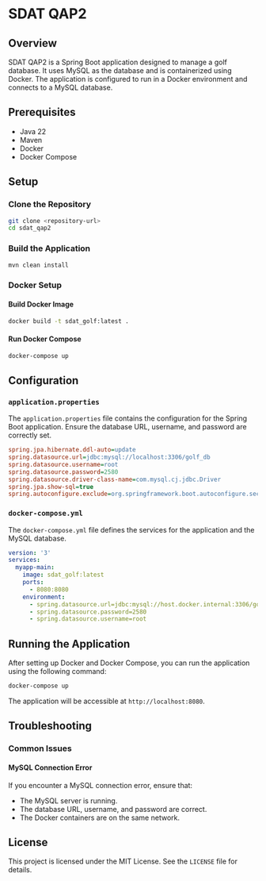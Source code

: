 # SDAT QAP2

## Overview
SDAT QAP2 is a Spring Boot application designed to manage a golf database. It uses MySQL as the database and is containerized using Docker. The application is configured to run in a Docker environment and connects to a MySQL database.

## Prerequisites
- Java 22
- Maven
- Docker
- Docker Compose

## Setup

### Clone the Repository
```sh
git clone <repository-url>
cd sdat_qap2
```

### Build the Application
```sh
mvn clean install
```

### Docker Setup

#### Build Docker Image
```sh
docker build -t sdat_golf:latest .
```

#### Run Docker Compose
```sh
docker-compose up
```

## Configuration

### `application.properties`
The `application.properties` file contains the configuration for the Spring Boot application. Ensure the database URL, username, and password are correctly set.

```ini
spring.jpa.hibernate.ddl-auto=update
spring.datasource.url=jdbc:mysql://localhost:3306/golf_db
spring.datasource.username=root
spring.datasource.password=2580
spring.datasource.driver-class-name=com.mysql.cj.jdbc.Driver
spring.jpa.show-sql=true
spring.autoconfigure.exclude=org.springframework.boot.autoconfigure.security.SecurityAutoConfiguration
```

### `docker-compose.yml`
The `docker-compose.yml` file defines the services for the application and the MySQL database.

```yaml
version: '3'
services:
  myapp-main:
    image: sdat_golf:latest
    ports:
      - 8080:8080
    environment:
      - spring.datasource.url=jdbc:mysql://host.docker.internal:3306/golf_db
      - spring.datasource.password=2580
      - spring.datasource.username=root
```

## Running the Application
After setting up Docker and Docker Compose, you can run the application using the following command:

```sh
docker-compose up
```

The application will be accessible at `http://localhost:8080`.

## Troubleshooting

### Common Issues

#### MySQL Connection Error
If you encounter a MySQL connection error, ensure that:
- The MySQL server is running.
- The database URL, username, and password are correct.
- The Docker containers are on the same network.

## License
This project is licensed under the MIT License. See the `LICENSE` file for details.
